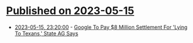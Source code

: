 # [Published on 2023-05-15](index.md)

* [2023-05-15, 23:20:00](https://tech.slashdot.org/story/23/05/15/219201/google-to-pay-8-million-settlement-for-lying-to-texans-state-ag-says?utm_source=rss1.0mainlinkanon&utm_medium=feed) - [Google To Pay $8 Million Settlement For 'Lying To Texans,' State AG Says](https://tech.slashdot.org/story/23/05/15/219201/google-to-pay-8-million-settlement-for-lying-to-texans-state-ag-says?utm_source=rss1.0mainlinkanon&utm_medium=feed)
